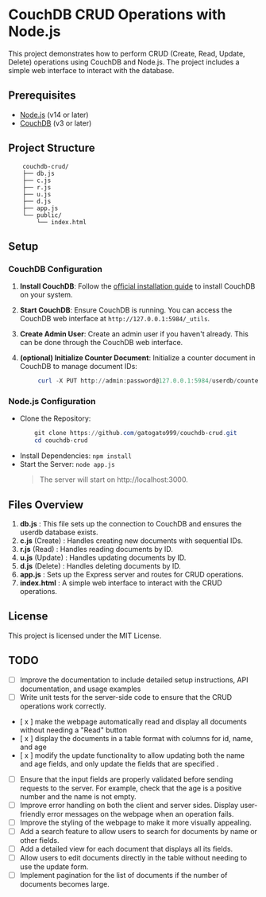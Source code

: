 # CouchDB CRUD Operations with Node.js

This project demonstrates how to perform CRUD (Create, Read, Update, Delete) operations using CouchDB and Node.js. The project includes a simple web interface to interact with the database.

## Prerequisites

- [Node.js](https://nodejs.org/) (v14 or later)
- [CouchDB](https://couchdb.apache.org/) (v3 or later)

## Project Structure
```
    couchdb-crud/ 
    ├── db.js 
    ├── c.js 
    ├── r.js 
    ├── u.js 
    ├── d.js 
    ├── app.js 
    └── public/ 
        └── index.html
```

## Setup

### CouchDB Configuration

1. **Install CouchDB**:
   Follow the [official installation guide](https://docs.couchdb.org/en/stable/install/index.html) to install CouchDB on your system.

2. **Start CouchDB**:
   Ensure CouchDB is running. You can access the CouchDB web interface at `http://127.0.0.1:5984/_utils`.

3. **Create Admin User**:
   Create an admin user if you haven't already. This can be done through the CouchDB web interface.

4. **(optional) Initialize Counter Document**:
   Initialize a counter document in CouchDB to manage document IDs:
   ```powershell
        curl -X PUT http://admin:password@127.0.0.1:5984/userdb/counter -d '{"value": 0}' 
    ```

### Node.js Configuration

- Clone the Repository:
    ``` powershell
        git clone https://github.com/gatogato999/couchdb-crud.git
        cd couchdb-crud
    ```
- Install Dependencies: 
    ``` npm install ```
- Start the Server: 
    ``` node app.js ``` 
    >  The server will start on http://localhost:3000.


## Files Overview
1. **db.js** : This file sets up the connection to CouchDB and ensures the userdb database exists.
1. **c.js** (Create) : Handles creating new documents with sequential IDs.
1. **r.js** (Read) : Handles reading documents by ID.
1. **u.js** (Update) : Handles updating documents by ID.
1. **d.js** (Delete) : Handles deleting documents by ID.
1. **app.js** : Sets up the Express server and routes for CRUD operations.
1. **index.html** : A simple web interface to interact with the CRUD operations.

## License
This project is licensed under the MIT License.

## TODO
- [ ] Improve the documentation to include detailed setup instructions, API documentation, and usage examples
- [ ] Write unit tests for the server-side code to ensure that the CRUD operations work correctly. 
- [ x ] make the webpage automatically read and display all documents without needing a "Read" button 
- [ x ] display the documents in a table format with columns for id, name, and age
- [ x ] modify the update functionality to allow updating both the name and age fields, and only update the fields that are specified . 
- [ ] Ensure that the input fields are properly validated before sending requests to the server. For example, check that the age is a positive number and the name is not empty.
- [ ] Improve error handling on both the client and server sides. Display user-friendly error messages on the webpage when an operation fails.
- [ ] Improve the styling of the webpage to make it more visually appealing.
- [ ] Add a search feature to allow users to search for documents by name or other fields.
- [ ] Add a detailed view for each document that displays all its fields. 
- [ ] Allow users to edit documents directly in the table without needing to use the update form. 
- [ ] Implement pagination for the list of documents if the number of documents becomes large.

